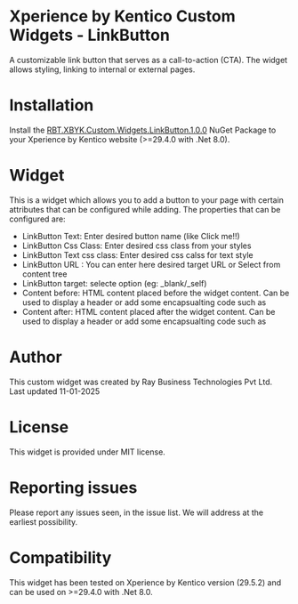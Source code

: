 # Xperience by Kentico Custom Widgets - LinkButton  


A customizable link button that serves as a call-to-action (CTA). The widget allows styling, linking to internal or external pages.

# Installation

Install the [RBT.XBYK.Custom.Widgets.LinkButton.1.0.0](https://www.nuget.org/packages/RBT.Kentico.Xperience.Custom.Widgets.LinkButton/1.0.0) NuGet Package to your Xperience by Kentico website (>=29.4.0 with .Net 8.0). 

# Widget

This is a widget which allows you to add a button to your page with certain attributes that can be configured while adding. The properties that can be configured are:
- LinkButton Text: Enter desired button name (like Click me!!)
- LinkButton Css Class: Enter desired css class from your styles
- LinkButton Text css class: Enter desired css calss for text style
- LinkButton URL : You can enter here desired target URL or Select from content tree
- LinkButton target: selecte option (eg: _blank/_self)
- Content before: HTML content placed before the widget content. Can be used to display a header or add some encapsualting code such as <div>
- Content after: HTML content placed after the widget content. Can be used to display a header or add some encapsualting code such as <div>

# Author

This custom widget was created by Ray Business Technologies Pvt Ltd.
Last updated 11-01-2025

# License

This widget is provided under MIT license.

# Reporting issues

Please report any issues seen, in the issue list. We will address at the earliest possibility.

# Compatibility

This widget has been tested on Xperience by Kentico version (29.5.2) and can be used on >=29.4.0 with .Net 8.0. 
